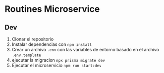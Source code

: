 # Routines Microservice

## Dev

1. Clonar el repositorio
2. Instalar dependencias con `npm install`
3. Crear un archivo `.env` con las variables de entorno basado en el archivo `.env.template`
4. ejecutar la migracion `npx prisma migrate dev`
5. Ejecutar el microservicio `npm run start:dev`

